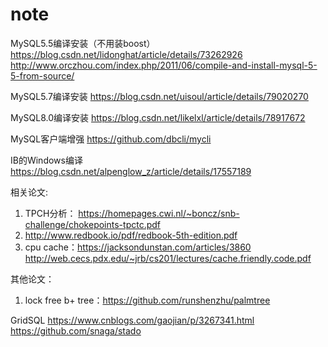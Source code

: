 # note

MySQL5.5编译安装（不用装boost）
https://blog.csdn.net/lidonghat/article/details/73262926
http://www.orczhou.com/index.php/2011/06/compile-and-install-mysql-5-5-from-source/

MySQL5.7编译安装
https://blog.csdn.net/uisoul/article/details/79020270

MySQL8.0编译安装
https://blog.csdn.net/likelxl/article/details/78917672

MySQL客户端增强
https://github.com/dbcli/mycli

IB的Windows编译
https://blog.csdn.net/alpenglow_z/article/details/17557189

相关论文:
1. TPCH分析： https://homepages.cwi.nl/~boncz/snb-challenge/chokepoints-tpctc.pdf
2. http://www.redbook.io/pdf/redbook-5th-edition.pdf
3. cpu cache：https://jacksondunstan.com/articles/3860
http://web.cecs.pdx.edu/~jrb/cs201/lectures/cache.friendly.code.pdf

其他论文：
1. lock free b+ tree：https://github.com/runshenzhu/palmtree

GridSQL
https://www.cnblogs.com/gaojian/p/3267341.html
https://github.com/snaga/stado
